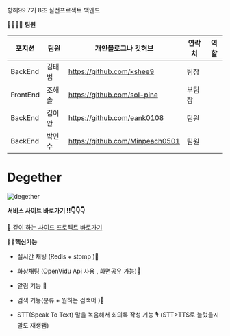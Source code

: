 항해99 7기 8조 실전프로젝트 백엔드



👨‍👨‍👦‍👦 **팀원**

| 포지션 | 팀원 | 개인블로그나 깃허브  | 연락처 | 역할 |
| --- | --- | --- | --- | --- |
| BackEnd | 김태범 | https://github.com/kshee9  | 팀장 |
| FrontEnd | 조해솔 | https://github.com/sol-pine   | 부팀장 |
| BackEnd | 김이안 | https://github.com/eank0108  | 팀원 |
| BackEnd | 박민수 | https://github.com/Minpeach0501   | 팀원 |



# Degether
![degether](https://user-images.githubusercontent.com/105037035/181914211-32c60631-afcd-43f5-b050-731eecc7ee06.png)

**서비스 사이트 바로가기 !!👇👇👇**




[🌝 같이 하는 사이드 프로젝트 바로가기](http://degether.shop)




**💪🏼핵심기능**

- 실시간 채팅 (Redis + stomp )💬



- 화상채팅  (OpenVidu Api 사용 , 화면공유 가능)🔲


- 알림 기능 🔔



- 검색 기능(분류 + 원하는 검색어 )🔎


- STT(Speak To Text) 말을 녹음해서 회의록 작성 기능 🎙️ (STT>TTS로 눌렀을시 말도 재생됌)

